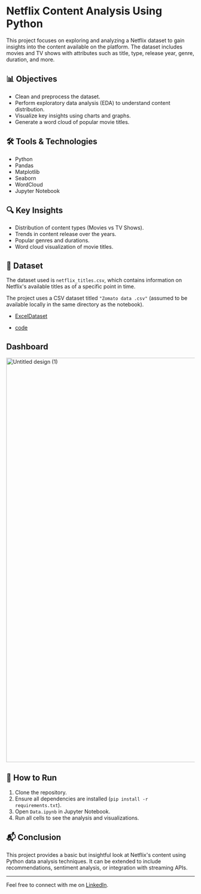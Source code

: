 # Netflix Content Analysis Using Python

This project focuses on exploring and analyzing a Netflix dataset to gain insights into the content available on the platform. The dataset includes movies and TV shows with attributes such as title, type, release year, genre, duration, and more.

## 📊 Objectives
- Clean and preprocess the dataset.
- Perform exploratory data analysis (EDA) to understand content distribution.
- Visualize key insights using charts and graphs.
- Generate a word cloud of popular movie titles.

## 🛠️ Tools & Technologies
- Python
- Pandas
- Matplotlib
- Seaborn
- WordCloud
- Jupyter Notebook

## 🔍 Key Insights
- Distribution of content types (Movies vs TV Shows).
- Trends in content release over the years.
- Popular genres and durations.
- Word cloud visualization of movie titles.

## 📁 Dataset
The dataset used is `netflix_titles.csv`, which contains information on Netflix's available titles as of a specific point in time.

The project uses a CSV dataset titled `"Zomato data .csv"` (assumed to be available locally in the same directory as the notebook).
- <a href="netflix_titles.csv">ExcelDataset</a>

- <a href="Data.ipynb">code </a>


##  Dashboard

<img width="1920" height="1080" alt="Untitled design (1)" src="https://github.com/user-attachments/assets/11ab0675-42af-4c93-b212-462a15580314" />




## 📌 How to Run
1. Clone the repository.
2. Ensure all dependencies are installed (`pip install -r requirements.txt`).
3. Open `Data.ipynb` in Jupyter Notebook.
4. Run all cells to see the analysis and visualizations.

## 📬 Conclusion
This project provides a basic but insightful look at Netflix's content using Python data analysis techniques. It can be extended to include recommendations, sentiment analysis, or integration with streaming APIs.

---

Feel free to connect with me on [LinkedIn](https://www.linkedin.com/in/ramchandra-kanade-450582257).

